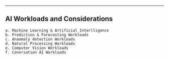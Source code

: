 -----------------------------------------------------------------------------------------------------------------------------------------------------------
AI Workloads and Considerations
-----------------------------------------------------------------------------------------------------------------------------------------------------------

    a. Machine Learning & Artificial Interlligence
    b. Prediction & Forecasting Workloads
    c. Anaomaly detection Workloads
    d. Natural Processing Workloads
    e. Computer Vision Workloads
    f. Conersation AI Workloads
